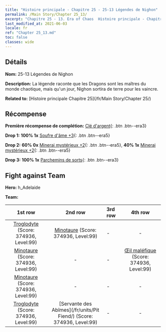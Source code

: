 ```yaml
---
title: "Histoire principale - Chapitre 25 - 25-13 Légendes de Nighon"
permalink: /Main Story/Chapter 25_13/
excerpt: "Chapitre 25 - 13. Era of Chaos  Histoire principale - Chapitre 25_13. 25-13 Légendes de Nighon"
last_modified_at: 2021-06-03
locale: fr
ref: "Chapter 25_13.md"
toc: false
classes: wide
---
```


## Détails

 **Nom:** 25-13 Légendes de Nighon

 **Description:** La légende raconte que les Dragons sont les maîtres du monde chaotique, mais qu'un jour, Nighon sortira de terre pour les vaincre.

 **Related to:** [Histoire principale Chapitre 25](/fr/Main Story/Chapter 25/)

## Récompense

 **Première récompense de complétion:** [Clé d'argent](/ItemsFR/con_693/){: .btn .btn--era3}

 **Drop 1:** **100% 1x** [Soufre d'âme +3](/ItemsFR/mat_85/){: .btn .btn--era5}

 **Drop 2:** **60% 0x** [Minerai mystérieux +2](/ItemsFR/mat_75/){: .btn .btn--era5}, **40% 1x** [Minerai mystérieux +2](/ItemsFR/mat_75/){: .btn .btn--era5}

 **Drop 3:** **100% 1x** [Parchemins de sorts](/ItemsFR/con_694/){: .btn .btn--era3}


## Fight against Team
 **Hero:** h_Adelaide

 **Team:**


  | 1st row | 2nd row | 3rd row | 4th row |
  |:----:|:----:|:----|:----:|
  | [Troglodyte](/fr/units/Troglodyte/) (Score: 374936, Level:99)  | [Minotaure](/fr/units/Minotaur/) (Score: 374936, Level:99)  | - | - |
  | [Minotaure](/fr/units/Minotaur/) (Score: 374936, Level:99)  | - | - | [Œil maléfique](/fr/units/Beholder/) (Score: 374936, Level:99)  |
  | [Minotaure](/fr/units/Minotaur/) (Score: 374936, Level:99)  | - | - | - |
  | [Troglodyte](/fr/units/Troglodyte/) (Score: 374936, Level:99)  | [Servante des Abîmes](/fr/units/Pit Fiend/) (Score: 374936, Level:99)  | - | - |


